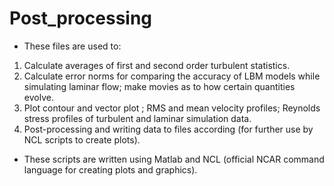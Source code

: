# Post_processing
- These files are used to:
1. Calculate averages of first and second order turbulent statistics.
2. Calculate error norms for comparing the accuracy of LBM models while simulating laminar flow; make movies as to how certain quantities evolve.
3. Plot contour and vector plot ; RMS and mean velocity profiles; Reynolds stress profiles of turbulent and laminar simulation data.
4. Post-processing and writing data to files according (for further use by NCL scripts to create plots).
- These scripts are written using Matlab and NCL (official NCAR command language for creating plots and graphics). 
